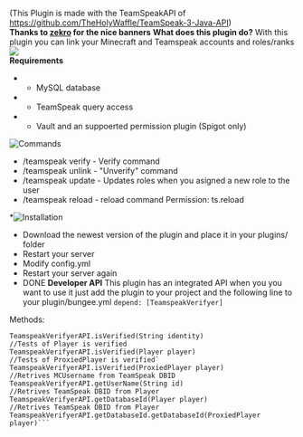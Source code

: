 (This Plugin is made with the TeamSpeakAPI of https://github.com/TheHolyWaffle/TeamSpeak-3-Java-API)<br>
**Thanks to <a href="http://github.com/zekroTJA">zekro</a> for the nice banners**
**What does this plugin do?**
With this plugin you can link your Minecraft and Teamspeak accounts and roles/ranks<br>
<a href="https://www.spigotmc.org/resources/teamspeakverifyer-link-minecraft-teamspeak-ranks-bungeecord-spigot-support-mysql-with-api.48302/"><img src="https://i.imgur.com/JlHdaAs.png"></a><br>
**Requirements**
* - MySQL database
* - TeamSpeak query access
* - Vault and an suppoerted permission plugin (Spigot only)


![Commands](https://i.imgur.com/1sDviDZ.pngZ"Commands")
* /teamspeak verify - Verify command 
* /teamspeak unlink - "Unverify" command
* /teamspeak update - Updates roles when you asigned a new role to the user
* /teamspeak reload - reload command Permission: ts.reload

*![Installation](https://i.imgur.com/eeCQv3F.png"Installation")
* Download the newest version of the plugin and place it in your plugins/ folder
* Restart your server
* Modify config.yml
* Restart your server again
* DONE
**Developer API**
This plugin has an integrated API when you you want to use it just add the plugin to your project and the following line to your plugin/bungee.yml
`depend: [TeamspeakVerifyer]`

Methods:
```//Tests of Teamspeak DBID is verified
TeamspeakVerifyerAPI.isVerified(String identity)
//Tests of Player is verified
TeamspeakVerifyerAPI.isVerified(Player player)
//Tests of ProxiedPlayer is verified`
TeamspeakVerifyerAPI.isVerified(ProxiedPlayer player)
//Retrives MCUsername from TeamSpeak DBID
TeamspeakVerifyerAPI.getUserName(String id)
//Retrives TeamSpeak DBID from Player
TeamspeakVerifyerAPI.getDatabaseId(Player player)
//Retrives TeamSpeak DBID from Player
TeamspeakVerifyerAPI.getDatabaseId.getDatabaseId(ProxiedPlayer player)```
